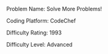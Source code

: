 Problem Name: Solve More Problems!

Coding Platform: CodeChef

Difficulty Rating: 1993

Difficulty Level: Advanced
